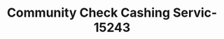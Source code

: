 ---
f_zip-code: 18360
f_state-code: PA
title: Community Check Cashing Servic-15243
f_phone: 570-424-9974
f_city-only: Stroudsburg
f_address: 1240 N 9 Street Stroudsburg
f_location-unique-id: '15243'
slug: community-check-cashing-servic-15243
updated-on: '2024-05-30T13:46:58.046Z'
created-on: '2024-05-30T13:36:59.803Z'
published-on: '2024-05-30T13:54:32.469Z'
f_city-state: cms/city/stroudsburg-pa.md
f_company: cms/company/community-check-cashing-servic.md
f_state: cms/state/pennsylvania.md
layout: '[payday-loan].html'
tags: payday-loan
---